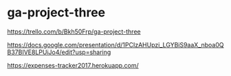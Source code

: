 # ga-project-three

https://trello.com/b/Bkh50Frp/ga-project-three

https://docs.google.com/presentation/d/1PCIzAHUpzi_LGYBiS9aaX_nboa0QB37BIVE8LPUiJo4/edit?usp=sharing

https://expenses-tracker2017.herokuapp.com/

